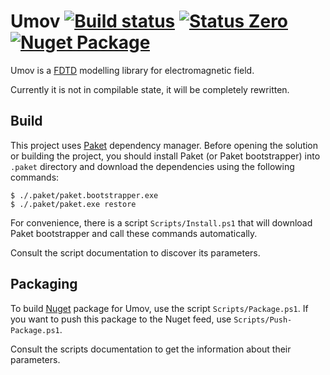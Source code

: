 Umov [![Build status][appveyor-status-badge]][appveyor-status] [![Status Zero][status-zero]][andivionian-status-classifier] [![Nuget Package][nuget-badge]][nuget-umov]
=====

Umov is a [FDTD][fdtd] modelling library for electromagnetic field.

Currently it is not in compilable state, it will be completely rewritten.

Build
-----

This project uses [Paket][paket] dependency manager. Before opening the solution
or building the project, you should install Paket (or Paket bootstrapper) into
`.paket` directory and download the dependencies using the following commands:

    $ ./.paket/paket.bootstrapper.exe
    $ ./.paket/paket.exe restore

For convenience, there is a script `Scripts/Install.ps1` that will download
Paket bootstrapper and call these commands automatically.

Consult the script documentation to discover its parameters.

Packaging
---------

To build [Nuget][nuget] package for Umov, use the script `Scripts/Package.ps1`.
If you want to push this package to the Nuget feed, use
`Scripts/Push-Package.ps1`.

Consult the scripts documentation to get the information about their parameters.

[andivionian-status-classifier]: https://github.com/ForNeVeR/andivionian-status-classifier
[appveyor-status]: https://ci.appveyor.com/project/ForNeVeR/umov/branch/develop
[fdtd]: http://fdtd.kintechlab.com/en/fdtd
[nuget]: https://www.nuget.org/
[nuget-umov]: https://www.nuget.org/packages/Umov/
[paket]: https://fsprojects.github.io/Paket/
[wtfpl]: http://www.wtfpl.net/

[appveyor-status-badge]: https://ci.appveyor.com/api/projects/status/figmr06ix4cn2u9n/branch/develop?svg=true
[nuget-badge]: https://img.shields.io/nuget/vpre/Umov.svg
[status-zero]: https://img.shields.io/badge/status-zero-lightgrey.svg
[wtfpl-badge]: http://www.wtfpl.net/wp-content/uploads/2012/12/wtfpl-badge-2.png
